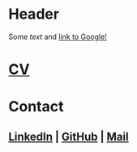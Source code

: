# Header

Some *text* and [link to Google!](http://google.com)

# [CV](CV-VB.pdf) 

# Contact

## [LinkedIn](https://www.linkedin.com/in/vivianbaars/) | [GitHub](https://github.com/vvbrs) | [Mail](vivianbaars@gmail.com)

